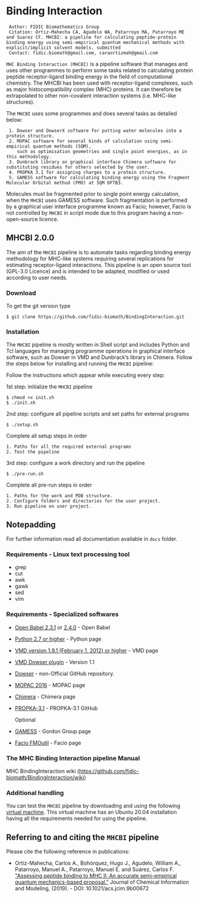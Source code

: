 # Binding Interaction

```
 Author: FIDIC Biomathematics Group
 Citation: Ortiz-Mahecha CA, Agudelo WA, Patarroyo MA, Patarroyo ME and Suarez CF. MHCBI: a pipeline for calculating peptide-protein binding energy using semi-empirical quantum mechanical methods with explicit/implicit solvent models. submitted
 Contact: fidic.biomath@gmail.com, caraortizmah@gmail.com
```

`MHC Binding Interaction (MHCBI)` is a pipeline software that manages and uses other programmes to perform some tasks related to calculating protein peptide receptor-ligand binding energy in the field of computational chemistry.
The MHCBI has been used with receptor-ligand complexes, such as major histocompatibility complex (MHC) proteins.
It can therefore be extrapolated to other non-covalent interaction systems (i.e. MHC-like structures).

The `MHCBI` uses some programmes and does several tasks as detailed below:

     1. Dowser and DowserX software for putting water molecules into a protein structure.
     2. MOPAC software for several kinds of calculation using semi-empirical quantum methods (SQM), 
        such as optimisation geometries and single point energies, as in this methodology.
     3. Dunbrack library on graphical interface Chimera software for substituting residues for others selected by the user.
     4. PROPKA 3.1 for assigning charges to a protein structure.
     5. GAMESS software for calculating binding energy using the Fragment Molecular Orbital method (FMO) at SQM DFTB3.

Molecules must be fragmented prior to single point energy calculation, when the `MHCBI` uses GAMESS software. Such fragmentation is performed by a graphical user interface programme known as Facio; however, Facio is not controlled by `MHCBI` in script mode due to this program having a non-open-source licence.


## MHCBI 2.0.0

The aim of the `MHCBI` pipeline is to automate tasks regarding binding energy methodology for MHC-like systems requiring several replications for estimating receptor-ligand interactions.
This pipeline is an open source tool (GPL-3.0 Licence) and is intended to be adapted, modified or used according to user needs.

### Download

To get the git version type

    $ git clone https://github.com/fidic-biomath/BindingInteraction.git

### Installation

The `MHCBI` pipeline is mostly written in Shell script and includes Python and Tcl languages for managing programme operations in graphical interface software, such as Dowser in VMD and Dunbrack’s library in Chimera.
Follow the steps below for installing and running the `MHCBI` pipeline:

Follow the instructions which appear while executing every step:


1st step: initialize the `MHCBI` pipeline

    $ chmod +x init.sh
    $ ./init.sh

2nd step: configure all pipeline scripts and set paths for external programs

    $ ./setup.sh

  Complete all setup steps in order

    1. Paths for all the required external programs
    2. Test the pipeline

3rd step: configure a work directory and run the pipeline

    $ ./pre-run.sh

  Complete all pre-run steps in order

    1. Paths for the work and PDB structure.
    2. Configure folders and directories for the user project.
    3. Run pipeline on user project.

## Notepadding

For further information read all documentation available in `docs` folder.

### Requirements - Linux text processing tool

* grep
* cut
* awk
* gawk
* sed
* vim

### Requirements - Specialized softwares

* [Open Babel 2.3.1](https://openbabel.org/docs/dev/Installation/install.html) or [2.4.0](https://sourceforge.net/projects/openbabel/files/openbabel/2.4.0/) - Open Babel

* [Python 2.7 or higher](https://www.python.org/downloads/) - Python page

* [VMD version 1.9.1 (February 1, 2012) or higher](https://www.ks.uiuc.edu/Research/vmd/) - VMD page

* [VMD Dowser plugin](http://www.ks.uiuc.edu/Research/vmd/plugins/dowser/) - Version 1.1

* [Dowser](https://github.com/fidic-biomath/dowser) - non-Official GitHub repository.

* [MOPAC 2016](http://openmopac.net/Download_MOPAC_Executable_Step2.html) - MOPAC page

* [Chimera](https://www.cgl.ucsf.edu/chimera/download.html) - Chimera page

* [PROPKA-3.1](https://github.com/jensengroup/propka-3.1.git) - PROPKA-3.1 GitHub

    Optional

* [GAMESS](https://www.msg.chem.iastate.edu/GAMESS/download/register/) - Gordon Group page

* [Facio FMOutil](http://zzzfelis.sakura.ne.jp/) - Facio page

### The MHC Binding Interaction pipeline Manual
MHC BindingInteraction wiki (https://github.com/fidic-biomath/BindingInteraction/wiki)

### Additional handling

You can test the `MHCBI` pipeline by downloading and using the following [virtual machine](http://www.fidic.org.co/pagina/MHCBI.zip). 
This virtual machine has an Ubuntu 20.04 installation having all the requirements needed for using the pipeline.
 

## Referring to and citing the `MHCBI` pipeline

Please cite the following reference in publications:

*   Ortiz-Mahecha, Carlos A., Bohórquez, Hugo J., Agudelo, William A., Patarroyo, Manuel A., Patarroyo, Manuel E. and Suárez, Carlos F. ["Assessing peptide binding to MHC II: An accurate semi-empirical quantum mechanics-based proposal."](https://doi.org/10.1021/acs.jcim.9b00672) Journal of Chemical Information and Modeling, (2019). - DOI: 10.1021/acs.jcim.9b00672
